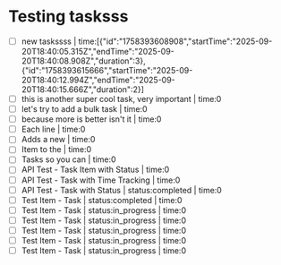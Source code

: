 # Testing tasksss
<!-- type:task -->

- [ ] new taskssss | time:[{"id":"1758393608908","startTime":"2025-09-20T18:40:05.315Z","endTime":"2025-09-20T18:40:08.908Z","duration":3},{"id":"1758393615666","startTime":"2025-09-20T18:40:12.994Z","endTime":"2025-09-20T18:40:15.666Z","duration":2}]
- [ ] this is another super cool task, very important | time:0
- [ ] let's try to add a bulk task | time:0
- [ ] because more is better isn't it | time:0
- [ ] Each line | time:0
- [ ] Adds a new | time:0
- [ ] Item to the | time:0
- [ ] Tasks so you can | time:0
- [ ] API Test - Task Item with Status | time:0
- [ ] API Test - Task with Time Tracking | time:0
- [ ] API Test - Task with Status | status:completed | time:0
- [ ] Test Item - Task | status:completed | time:0
- [ ] Test Item - Task | status:in_progress | time:0
- [ ] Test Item - Task | status:in_progress | time:0
- [ ] Test Item - Task | status:in_progress | time:0
- [ ] Test Item - Task | status:in_progress | time:0
- [ ] Test Item - Task | status:in_progress | time:0